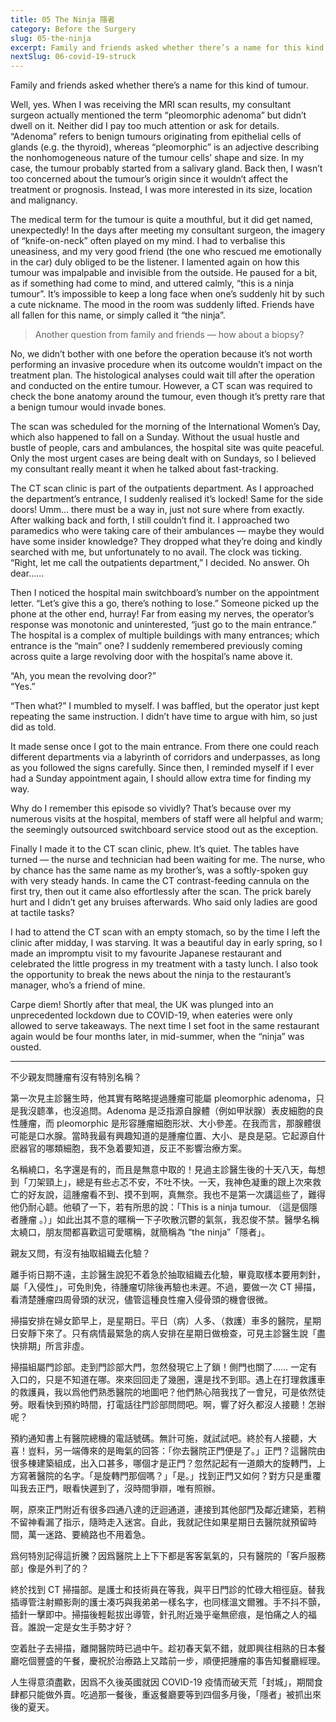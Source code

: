 ```yaml
---
title: 05 The Ninja 隱者
category: Before the Surgery
slug: 05-the-ninja
excerpt: Family and friends asked whether there’s a name for this kind of tumour. Well, yes. When I was receiving the MRI scan results, my consultant surgeon actually mentioned the term “pleomorphic adenoma” but didn’t dwell on it.
nextSlug: 06-covid-19-struck
---
```


Family and friends asked whether there’s a name for this kind of tumour.

Well, yes. When I was receiving the MRI scan results, my consultant surgeon actually mentioned the term “pleomorphic adenoma” but didn’t dwell on it. Neither did I pay too much attention or ask for details. “Adenoma” refers to benign tumours originating from epithelial cells of glands (e.g. the thyroid), whereas “pleomorphic” is an adjective describing the nonhomogeneous nature of the tumour cells’ shape and size. In my case, the tumour probably started from a salivary gland. Back then, I wasn’t too concerned about the tumour’s origin since it wouldn’t affect the treatment or prognosis. Instead, I was more interested in its size, location and malignancy.

The medical term for the tumour is quite a mouthful, but it did get named, unexpectedly! In the days after meeting my consultant surgeon, the imagery of “knife-on-neck” often played on my mind. I had to verbalise this uneasiness, and my very good friend (the one who rescued me emotionally in the car) duly obliged to be the listener. I lamented again on how this tumour was impalpable and invisible from the outside. He paused for a bit, as if something had come to mind, and uttered calmly, “this is a ninja tumour”. It’s impossible to keep a long face when one’s suddenly hit by such a cute nickname. The mood in the room was suddenly lifted. Friends have all fallen for this name, or simply called it “the ninja”.

>Another question from family and friends — how about a biopsy?

No, we didn’t bother with one before the operation because it’s not worth performing an invasive procedure when its outcome wouldn’t impact on the treatment plan. The histological analyses could wait till after the operation and conducted on the entire tumour. However, a CT scan was required to check the bone anatomy around the tumour, even though it’s pretty rare that a benign tumour would invade bones.

The scan was scheduled for the morning of the International Women’s Day, which also happened to fall on a Sunday. Without the usual hustle and bustle of people, cars and ambulances, the hospital site was quite peaceful. Only the most urgent cases are being dealt with on Sundays, so I believed my consultant really meant it when he talked about fast-tracking.

The CT scan clinic is part of the outpatients department. As I approached the department’s entrance, I suddenly realised it’s locked! Same for the side doors! Umm… there must be a way in, just not sure where from exactly. After walking back and forth, I still couldn’t find it. I approached two paramedics who were taking care of their ambulances — maybe they would have some insider knowledge? They dropped what they’re doing and kindly searched with me, but unfortunately to no avail. The clock was ticking. “Right, let me call the outpatients department,” I decided. No answer. Oh dear…... 

Then I noticed the hospital main switchboard’s number on the appointment letter. “Let’s give this a go, there’s nothing to lose.” Someone picked up the phone at the other end, hurray! Far from easing my nerves, the operator’s response was monotonic and uninterested, “just go to the main entrance.” The hospital is a complex of multiple buildings with many entrances; which entrance is the “main” one? I suddenly remembered previously coming across quite a large revolving door with the hospital’s name above it. 

“Ah, you mean the revolving door?”<br>
“Yes.”

“Then what?” I mumbled to myself. I was baffled, but the operator just kept repeating the same instruction. I didn’t have time to argue with him, so just did as told.

It made sense once I got to the main entrance. From there one could reach different departments via a labyrinth of corridors and underpasses, as long as you followed the signs carefully. Since then, I reminded myself if I ever had a Sunday appointment again, I should allow extra time for finding my way.

Why do I remember this episode so vividly? That’s because over my numerous visits at the hospital, members of staff were all helpful and warm; the seemingly outsourced switchboard service stood out as the exception.

Finally I made it to the CT scan clinic, phew. It’s quiet. The tables have turned —  the nurse and technician had been waiting for me. The nurse, who by chance has the same name as my brother’s, was a softly-spoken guy with very steady hands. In came the CT contrast-feeding cannula on the first try, then out it came also effortlessly after the scan. The prick barely hurt and I didn’t get any bruises afterwards. Who said only ladies are good at tactile tasks?

I had to attend the CT scan with an empty stomach, so by the time I left the clinic after midday, I was starving. It was a beautiful day in early spring, so I made an impromptu visit to my favourite Japanese restaurant and celebrated the little progress in my treatment with a tasty lunch. I also took the opportunity to break the news about the ninja to the restaurant’s manager, who’s a friend of mine.

Carpe diem! Shortly after that meal, the UK was plunged into an unprecedented lockdown due to COVID-19, when eateries were only allowed to serve takeaways. The next time I set foot in the same restaurant again would be four months later, in mid-summer, when the “ninja” was ousted.

<hr>

<p class="cn">不少親友問腫瘤有沒有特別名稱？

<p class="cn">第一次見主診醫生時，他其實有略略提過腫瘤可能屬 pleomorphic adenoma，只是我沒聼凖，也沒追問。Adenoma 是泛指源自腺體（例如甲狀腺）表皮細胞的良性腫瘤，而 pleomorphic 是形容腫瘤細胞形狀、大小參差。在我而言，那腺體很可能是口水腺。當時我最有興趣知道的是腫瘤位置、大小、是良是惡。它起源自什麽器官的哪類細胞，我不急着要知道，反正不影響治療方案。

<p class="cn">名稱繞口，名字還是有的，而且是無意中取的！見過主診醫生後的十天八天，每想到「刀架頸上」，總是有些忐忑不安，不吐不快。一天，我神色凝重的跟上次來救亡的好友說，這腫瘤看不到、摸不到啊，真無奈。我也不是第一次講這些了，難得他仍耐心聼。他頓了一下，若有所思的說：「This is a ninja tumour. （這是個隱者腫瘤 。）」如此出其不意的暱稱一下子吹散沉鬱的氣氛，我忍俊不禁。醫學名稱太繞口，朋友間都喜歡這可愛暱稱，就簡稱為 “the ninja”「隱者」。

<p class="cn">親友又問，有沒有抽取組織去化驗？

<p class="cn">離手術日期不遠，主診醫生說犯不着急於抽取組織去化驗，畢竟取樣本要用刺針，屬「入侵性」，可免則免，待腫瘤切除後再驗也未遲。不過，要做一次 CT 掃描，看清楚腫瘤四周骨頭的狀況，儘管這種良性瘤入侵骨頭的機會很微。

<p class="cn">掃描安排在婦女節早上，是星期日。平日（病）人多、（救護）車多的醫院，星期日安靜下來了。只有病情最緊急的病人安排在星期日做檢查，可見主診醫生說「盡快排期」所言非虛。

<p class="cn">掃描組屬門診部。走到門診部大門，忽然發現它上了鎖！側門也關了…… 一定有入口的，只是不知道在哪。來來回回走了幾圈，還是找不到耶。遇上在打理救護車的救護員，我以爲他們熟悉醫院的地圖吧？他們熱心陪我找了一會兒，可是依然徒勞。眼看快到預約時間，打電話往門診部問問吧。啊，響了好久都沒人接聽！怎辦呢？

<p class="cn">預約通知書上有醫院總機的電話號碼。無計可施，就試試吧。終於有人接聽，大喜！豈料，另一端傳來的是晦氣的回答：「你去醫院正門便是了。」正門？這醫院由很多棟建築組成，出入口甚多，哪個才是正門？忽然記起有一道頗大的旋轉門，上方寫著醫院的名字。「是旋轉門那個嗎？」「是。」找到正門又如何？對方只是重覆叫我去正門，眼看快遲到了，沒時間爭辯，唯有照辦。

<p class="cn">啊，原來正門附近有很多四通八達的迂迴通道，連接到其他部門及鄰近建築，若稍不留神看漏了指示，隨時走入迷宮。自此，我就記住如果星期日去醫院就預留時間，萬一迷路、要繞路也不用着急。

<p class="cn">爲何特別記得這折騰？因爲醫院上上下下都是客客氣氣的，只有醫院的「客戶服務部」像是外判了的？

<p class="cn">終於找到 CT 掃描部。是護士和技術員在等我，與平日門診的忙碌大相徑庭。替我插導管注射顯影劑的護士凑巧與我弟弟一樣名字，也同樣溫文爾雅。手不抖不顫，插針一擊即中。掃描後輕鬆拔出導管，針孔附近幾乎毫無瘀痕，是怕痛之人的福音。誰說一定是女生手勢才好？

<p class="cn">空着肚子去掃描，離開醫院時已過中午。趁初春天氣不錯，就即興往相熟的日本餐廳吃個豐盛的午餐，慶祝於治療路上又踏前一步，順便把腫瘤的事告知餐廳經理。

<p class="cn">人生得意須盡歡，因爲不久後英國就因 COVID-19 疫情而破天荒「封城」，期間食肆都只能做外賣。吃過那一餐後，重返餐廳要等到四個多月後，「隱者」被抓出來後的夏天。